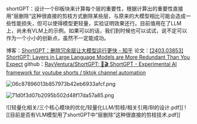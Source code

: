 shortGPT：设计一个BI板块来计算每个层的重要性，根据计算出的重要性直接用”层删除“这种很直接的剪枝方式删除某些层，与原来的大模型相比可能会造成一些性能损失，但可以使得模型更轻量，实验证明效果还行。目前值用在了LLM上，尚未有VLM上的示例。如果可以的话，我们到时候也可以试试，说不定可以作为一个小小的创新点，虽然不一定能成功。

博客：[ShortGPT：删除冗余层让大模型运行更快 - 知乎](https://zhuanlan.zhihu.com/p/686170824)
论文：[[2403.03853] ShortGPT: Layers in Large Language Models are More Redundant Than You Expect](https://arxiv.org/abs/2403.03853)
github：[RayVentura/ShortGPT: 🚀🎬 ShortGPT - Experimental AI framework for youtube shorts / tiktok channel automation](https://github.com/RayVentura/ShortGPT?tab=readme-ov-file)

![06c87896013b857973b42eb6933afcf.png](https://youki-1330066034.cos.ap-guangzhou.myqcloud.com/machine-learning/202503061141155.png)

![71d0f3d07b2095b502d48f17da57a85.png](https://youki-1330066034.cos.ap-guangzhou.myqcloud.com/machine-learning/202503061141435.png)


![[轻量化相关/三个核心模块的优化/轻量化LLM/剪枝/相关引用/BI的设计.pdf]]
![[目前是否有VLM模型用了shortGPT中“层删除”这种很直接的剪枝技术.pdf]]
